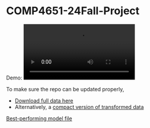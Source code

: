 # COMP4651-24Fall-Project

Demo:
<video src="https://github.com/user-attachments/assets/b3835360-d415-4ed3-8261-06dfbada9be3" autoplay loop controls>
  Your browser does not support the video tag.
</video>


To make sure the repo can be updated properly,
- [Download full data here](https://hkustconnect-my.sharepoint.com/:f:/g/personal/hwkwong_connect_ust_hk/Ek4N3hjOj6NOsohqaiFcoZsBZGOpwTmS3ny58cs43l6O9Q?e=KfsLvN)
- Alternatively, a [compact version of transformed data](https://hkustconnect-my.sharepoint.com/:x:/g/personal/hwkwong_connect_ust_hk/Ec0MeHXlWJdHvzt8aepxed8BYpSkjvhpKv1zLqSSTrBlHw?e=1oyETQ)

[Best-performing model file](https://hkustconnect-my.sharepoint.com/:u:/g/personal/hwkwong_connect_ust_hk/EUaqDaLbEQdJunaXGKDrCQwBF6gMCmT3-dVw8g513jEakA?e=DCDAlk)
